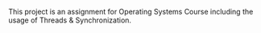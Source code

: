 This project is an assignment for Operating Systems Course including the usage of Threads & Synchronization.
